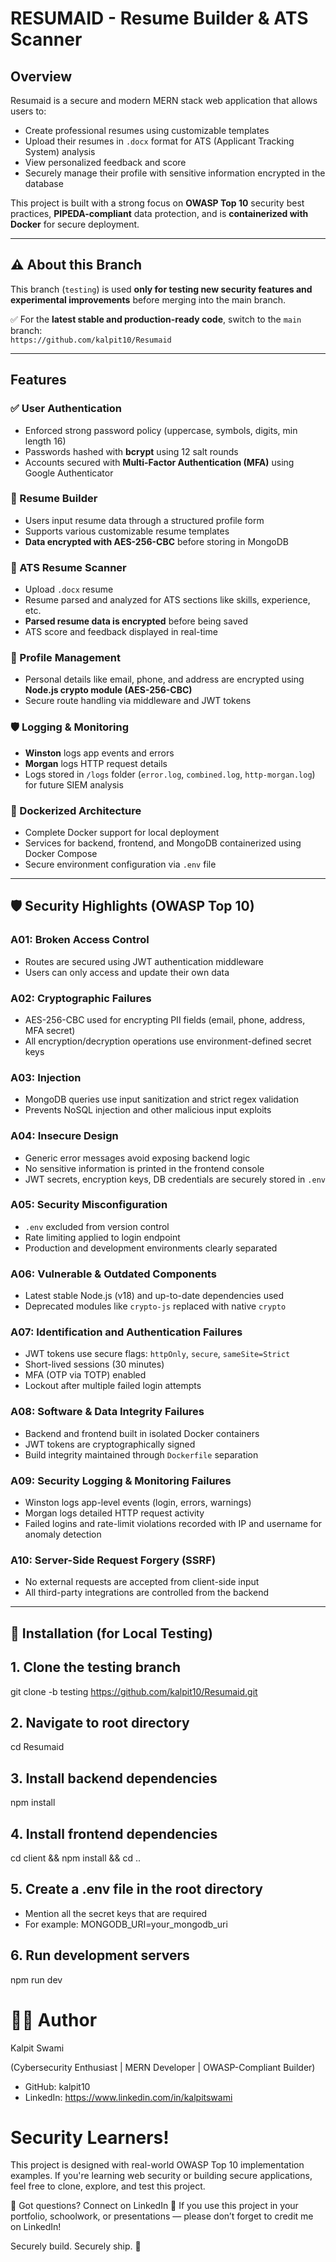 # RESUMAID - Resume Builder & ATS Scanner

## Overview

Resumaid is a secure and modern MERN stack web application that allows users to:

- Create professional resumes using customizable templates
- Upload their resumes in `.docx` format for ATS (Applicant Tracking System) analysis
- View personalized feedback and score
- Securely manage their profile with sensitive information encrypted in the database

This project is built with a strong focus on **OWASP Top 10** security best practices, **PIPEDA-compliant** data protection, and is **containerized with Docker** for secure deployment.

---

## ⚠️ About this Branch

This branch (`testing`) is used **only for testing new security features and experimental improvements** before merging into the main branch.

✅ For the **latest stable and production-ready code**, switch to the `main` branch:  
`https://github.com/kalpit10/Resumaid`

---

## Features

### ✅ User Authentication

- Enforced strong password policy (uppercase, symbols, digits, min length 16)
- Passwords hashed with **bcrypt** using 12 salt rounds
- Accounts secured with **Multi-Factor Authentication (MFA)** using Google Authenticator

### 🧾 Resume Builder

- Users input resume data through a structured profile form
- Supports various customizable resume templates
- **Data encrypted with AES-256-CBC** before storing in MongoDB

### 📄 ATS Resume Scanner

- Upload `.docx` resume
- Resume parsed and analyzed for ATS sections like skills, experience, etc.
- **Parsed resume data is encrypted** before being saved
- ATS score and feedback displayed in real-time

### 👤 Profile Management

- Personal details like email, phone, and address are encrypted using **Node.js crypto module (AES-256-CBC)**
- Secure route handling via middleware and JWT tokens

### 🛡️ Logging & Monitoring

- **Winston** logs app events and errors
- **Morgan** logs HTTP request details
- Logs stored in `/logs` folder (`error.log`, `combined.log`, `http-morgan.log`) for future SIEM analysis

### 🐳 Dockerized Architecture

- Complete Docker support for local deployment
- Services for backend, frontend, and MongoDB containerized using Docker Compose
- Secure environment configuration via `.env` file

---

## 🛡 Security Highlights (OWASP Top 10)

### A01: Broken Access Control

- Routes are secured using JWT authentication middleware
- Users can only access and update their own data

### A02: Cryptographic Failures

- AES-256-CBC used for encrypting PII fields (email, phone, address, MFA secret)
- All encryption/decryption operations use environment-defined secret keys

### A03: Injection

- MongoDB queries use input sanitization and strict regex validation
- Prevents NoSQL injection and other malicious input exploits

### A04: Insecure Design

- Generic error messages avoid exposing backend logic
- No sensitive information is printed in the frontend console
- JWT secrets, encryption keys, DB credentials are securely stored in `.env`

### A05: Security Misconfiguration

- `.env` excluded from version control
- Rate limiting applied to login endpoint
- Production and development environments clearly separated

### A06: Vulnerable & Outdated Components

- Latest stable Node.js (v18) and up-to-date dependencies used
- Deprecated modules like `crypto-js` replaced with native `crypto`

### A07: Identification and Authentication Failures

- JWT tokens use secure flags: `httpOnly`, `secure`, `sameSite=Strict`
- Short-lived sessions (30 minutes)
- MFA (OTP via TOTP) enabled
- Lockout after multiple failed login attempts

### A08: Software & Data Integrity Failures

- Backend and frontend built in isolated Docker containers
- JWT tokens are cryptographically signed
- Build integrity maintained through `Dockerfile` separation

### A09: Security Logging & Monitoring Failures

- Winston logs app-level events (login, errors, warnings)
- Morgan logs detailed HTTP request activity
- Failed logins and rate-limit violations recorded with IP and username for anomaly detection

### A10: Server-Side Request Forgery (SSRF)

- No external requests are accepted from client-side input
- All third-party integrations are controlled from the backend

---

## 🧪 Installation (for Local Testing)

## 1. Clone the testing branch

git clone -b testing https://github.com/kalpit10/Resumaid.git

## 2. Navigate to root directory

cd Resumaid

## 3. Install backend dependencies

npm install

## 4. Install frontend dependencies

cd client && npm install && cd ..

## 5. Create a .env file in the root directory

- Mention all the secret keys that are required
- For example: MONGODB_URI=your_mongodb_uri

## 6. Run development servers

npm run dev

# 👨‍💻 Author

Kalpit Swami

(Cybersecurity Enthusiast | MERN Developer | OWASP-Compliant Builder)
- GitHub: kalpit10
- LinkedIn: https://www.linkedin.com/in/kalpitswami

# Security Learners!

This project is designed with real-world OWASP Top 10 implementation examples. If you're learning web security or building secure applications, feel free to clone, explore, and test this project.

💬 Got questions? Connect on LinkedIn
🙌 If you use this project in your portfolio, schoolwork, or presentations — please don’t forget to credit me on LinkedIn!

Securely build. Securely ship. 🔐
